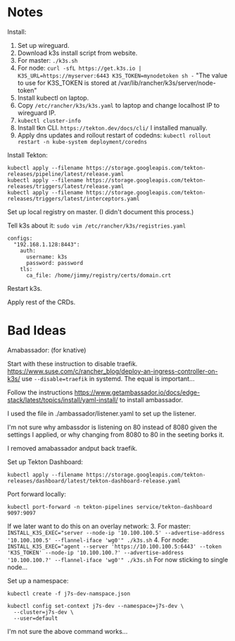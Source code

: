 # Notes

Install:

1. Set up wireguard.
2. Download k3s install script from website.
3. For master:
   `./k3s.sh`
4. For node:
   `curl -sfL https://get.k3s.io | K3S_URL=https://myserver:6443 K3S_TOKEN=mynodetoken sh -`
   "The value to use for K3S_TOKEN is stored at /var/lib/rancher/k3s/server/node-token"
5. Install kubectl on laptop.
6. Copy `/etc/rancher/k3s/k3s.yaml` to laptop and change localhost IP to wireguard IP.
7. `kubectl cluster-info`
8. Install tkn CLI.
   `https://tekton.dev/docs/cli/`
   I installed manually.
4. Apply dns updates and rollout restart of codedns:
   `kubectl rollout restart -n kube-system deployment/coredns`

Install Tekton:
```
kubectl apply --filename https://storage.googleapis.com/tekton-releases/pipeline/latest/release.yaml
kubectl apply --filename https://storage.googleapis.com/tekton-releases/triggers/latest/release.yaml
kubectl apply --filename https://storage.googleapis.com/tekton-releases/triggers/latest/interceptors.yaml
```
Set up local registry on master.
(I didn't document this process.)

Tell k3s about it:
```sudo vim /etc/rancher/k3s/registries.yaml```
```
configs:
  "192.168.1.128:8443":
    auth:
      username: k3s
      password: password
    tls:
      ca_file: /home/jimmy/registry/certs/domain.crt

```
Restart k3s.

Apply rest of the CRDs.


# Bad Ideas

Amabassador: (for knative)

Start with these instruction to disable traefik.
https://www.suse.com/c/rancher_blog/deploy-an-ingress-controller-on-k3s/
use `--disable=traefik` in systemd.
The equal is important...

Follow the instructions https://www.getambassador.io/docs/edge-stack/latest/topics/install/yaml-install/ to install ambassador.

I used the file in ./ambassador/listener.yaml to set up the listener.

I'm not sure why ambassdor is listening on 80 instead of 8080 given the
settings I applied, or why changing from 8080 to 80 in the seeting borks
it.

I removed amabassador andput back traefik.


Set up Tekton Dashboard:
```
kubectl apply --filename https://storage.googleapis.com/tekton-releases/dashboard/latest/tekton-dashboard-release.yaml
```
Port forward locally:
```
kubectl port-forward -n tekton-pipelines service/tekton-dashboard 9097:9097
```

If we later want to do this on an overlay network:
3. For master:
   `INSTALL_K3S_EXEC="server --node-ip '10.100.100.5' --advertise-address '10.100.100.5' --flannel-iface 'wg0'" ./k3s.sh`
4. For node:
   `INSTALL_K3S_EXEC="agent --server 'https://10.100.100.5:6443' --token 'K3S_TOKEN' --node-ip '10.100.100.?' --advertise-address '10.100.100.?' --flannel-iface 'wg0'" ./k3s.sh`
For now sticking to single node...

Set up a namespace:
```
kubectl create -f j7s-dev-namspace.json
```
```
kubectl config set-context j7s-dev --namespace=j7s-dev \
  --cluster=j7s-dev \
  --user=default
```
I'm not sure the above command works...
